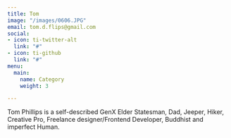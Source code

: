 ```yaml
---
title: Tom
image: "/images/0606.JPG"
email: tom.d.flips@gmail.com
social:
- icon: ti-twitter-alt
  link: "#"
- icon: ti-github
  link: "#"
menu:
  main:
    name: Category
    weight: 3

---
```

Tom Phillips is a self-described GenX Elder Statesman, Dad, Jeeper, Hiker, Creative Pro, Freelance designer/Frontend Developer, Buddhist and imperfect Human.